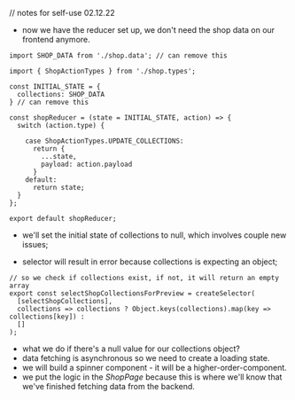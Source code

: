 // notes for self-use 02.12.22

- now we have the reducer set up, we don't need the shop data on our frontend anymore. 

```
import SHOP_DATA from './shop.data'; // can remove this

import { ShopActionTypes } from './shop.types';

const INITIAL_STATE = {
  collections: SHOP_DATA
} // can remove this

const shopReducer = (state = INITIAL_STATE, action) => {
  switch (action.type) {

    case ShopActionTypes.UPDATE_COLLECTIONS:
      return {
        ...state,
        payload: action.payload
      }
    default:
      return state;
  }
};

export default shopReducer;
```

- we'll set the initial state of collections to null, which involves couple new issues; 

- selector will result in error because collections is expecting an object; 

```
// so we check if collections exist, if not, it will return an empty array
export const selectShopCollectionsForPreview = createSelector(
  [selectShopCollections],
  collections => collections ? Object.keys(collections).map(key => collections[key]) : 
  []
);
```

- what we do if there's a null value for our collections object?
- data fetching is asynchronous so we need to create a loading state. 
- we will build a spinner component - it will be a higher-order-component. 
- we put the logic in the *ShopPage* because this is where we'll know that we've
  finished fetching data from the backend. 